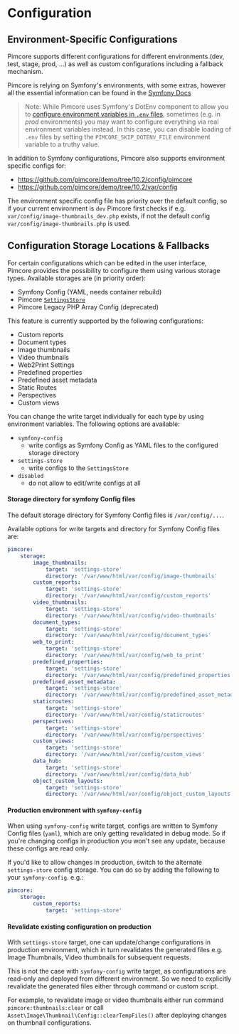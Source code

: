 # Configuration

## Environment-Specific Configurations
Pimcore supports different configurations for different environments (dev, test, stage, prod, ...) as well as custom 
configurations including a fallback mechanism. 

Pimcore is relying on Symfony's environments, with some extras, however all the essential 
information can be found in the [Symfony Docs](https://symfony.com/doc/5.2/configuration.html#configuration-environments)

> Note: While Pimcore uses Symfony's DotEnv component to allow you to 
[configure environment variables in `.env` files](https://symfony.com/doc/5.4/configuration.html#configuring-environment-variables-in-env-files), 
sometimes (e.g. in *prod* environments) you may want to configure everything via real 
environment variables instead. In this case, you can disable loading of `.env` files 
by setting the `PIMCORE_SKIP_DOTENV_FILE` environment variable to a truthy value.

In addition to Symfony configurations, Pimcore also supports environment specific configs for: 

* <https://github.com/pimcore/demo/tree/10.2/config/pimcore> 
* <https://github.com/pimcore/demo/tree/10.2/var/config>

The environment specific config file has priority over the default config, so if your 
current environment is `dev` Pimcore first checks if e.g. `var/config/image-thumbnails_dev.php`
exists, if not the default config `var/config/image-thumbnails.php` is used. 

## Configuration Storage Locations & Fallbacks
For certain configurations which can be edited in the user interface, 
Pimcore provides the possibility to configure them using various storage types. 
Available storages are (in priority order): 
- Symfony Config (YAML, needs container rebuild)
- Pimcore [`SettingsStore`](../19_Development_Tools_and_Details/42_Settings_Store.md)
- Pimcore Legacy PHP Array Config (deprecated)

This feature is currently supported by the following configurations: 
- Custom reports
- Document types
- Image thumbnails 
- Video thumbnails
- Web2Print Settings
- Predefined properties
- Predefined asset metadata
- Static Routes
- Perspectives
- Custom views


You can change the write target individually for each type by using environment variables.
The following options are available: 
- `symfony-config` 
  - write configs as Symfony Config as YAML files to the configured storage directory
- `settings-store` 
  - write configs to the `SettingsStore`
- `disabled` 
  - do not allow to edit/write configs at all

#### Storage directory for symfony Config files

The default storage directory for Symfony Config files is `/var/config/...`.

Available options for write targets and directory for Symfony Config files are: 
```yaml
pimcore:
    storage:
        image_thumbnails:
            target: 'settings-store'
            directory: '/var/www/html/var/config/image-thumbnails'
        custom_reports:
            target: 'settings-store'
            directory: '/var/www/html/var/config/custom_reports'
        video_thumbnails:
            target: 'settings-store'
            directory: '/var/www/html/var/config/video-thumbnails'
        document_types:
            target: 'settings-store'
            directory: '/var/www/html/var/config/document_types'
        web_to_print:
            target: 'settings-store'
            directory: '/var/www/html/var/config/web_to_print'
        predefined_properties:
            target: 'settings-store'
            directory: '/var/www/html/var/config/predefined_properties'
        predefined_asset_metadata:
            target: 'settings-store'
            directory: '/var/www/html/var/config/predefined_asset_metadata'
        staticroutes:
            target: 'settings-store'
            directory: '/var/www/html/var/config/staticroutes'
        perspectives:
            target: 'settings-store'
            directory: '/var/www/html/var/config/perspectives'
        custom_views:
            target: 'settings-store'
            directory: '/var/www/html/var/config/custom_views'
        data_hub:
            target: 'settings-store'
            directory: '/var/www/html/var/config/data_hub'
        object_custom_layouts:
            target: 'settings-store'
            directory: '/var/www/html/var/config/object_custom_layouts'
```

#### Production environment with `symfony-config`
When using `symfony-config` write target, configs are written to Symfony Config files (`yaml`), which are only getting revalidated in debug mode. So if you're
changing configs in production you won't see any update, because these configs are read only.

If you'd like to allow changes in production, switch to the alternate `settings-store` config storage. 
You can do so by adding the following to your `symfony-config`. e.g.:
```yaml
pimcore:
    storage:
        custom_reports:
            target: 'settings-store'
```

#### Revalidate existing configuration on production
With `settings-store` target, one can update/change configurations in production environment, which in turn revalidates the generated files e.g. Image Thumbnails, Video thumbnails for subsequent requests.

This is not the case with `symfony-config` write target, as configurations are read-only and deployed from different environment. So we need to explicitly revalidate the generated files either through command or custom script. 

For example, to revalidate image or video thumbnails either run command `pimcore:thumbnails:clear` or call `Asset\Image\Thumbnail\Config::clearTempFiles()` after deploying changes on thumbnail configurations.
